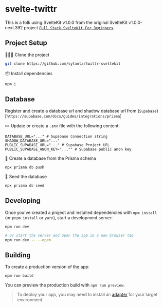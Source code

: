 # svelte-twittr

This is a folk using SvelteKit v1.0.0 from the original SvelteKit v1.0.0-next.392 project [`Full Stack SvelteKit For Beginners`](https://joyofcode.xyz/sveltekit-for-beginners).

## Project Setup

🧑‍🤝‍🧑 Clone the project

```sh
git clone https://github.com/sytanta/twittr-sveltekit
```

📦️ Install dependencies

```sh
npm i
```

## Database

Register and create a database url and shadow database url from (`Supabase`)[`https://supabase.com/docs/guides/integrations/prisma`]

✏️ Update or create a `.env` file with the following content:

```
DATABASE_URL="..." # Supabase Connection string
SHADOW_DATABASE_URL="..."
PUBLIC_SUPABASE_URL="..." # Supabase Project URL
PUBLIC_SUPABASE_ANON_KEY="..."" # Supabase public anon key
```

🔨 Create a database from the Prisma schema

```sh
npx prisma db push
```

🌱 Seed the database

```sh
npx prisma db seed
```

## Developing

Once you've created a project and installed dependencies with `npm install` (or `pnpm install` or `yarn`), start a development server:

```bash
npm run dev

# or start the server and open the app in a new browser tab
npm run dev -- --open
```

## Building

To create a production version of the app:

```bash
npm run build
```

You can preview the production build with `npm run preview`.

> To deploy your app, you may need to install an [adapter](https://kit.svelte.dev/docs/adapters) for your target environment.
